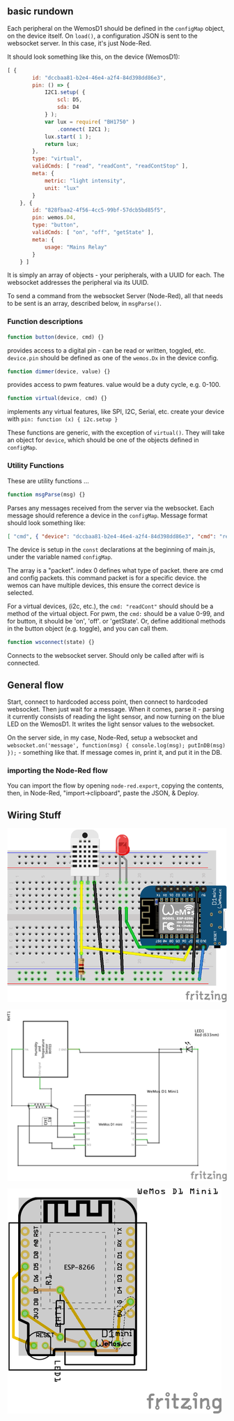 
## basic rundown

Each peripheral on the WemosD1 should be defined in the `configMap` object, on the device itself. On `load()`, a configuration JSON is sent to the websocket server. In this case, it's just Node-Red.

It should look something like this, on the device (WemosD1):
```javascript
[ {
		id: "dccbaa81-b2e4-46e4-a2f4-84d398dd86e3",
		pin: () => {
			I2C1.setup( {
				scl: D5,
				sda: D4
			} );
			var lux = require( "BH1750" )
				.connect( I2C1 );
			lux.start( 1 );
			return lux;
		},
		type: "virtual",
		validCmds: [ "read", "readCont", "readContStop" ],
		meta: {
			metric: "light intensity",
			unit: "lux"
		}
	}, {
		id: "828fbaa2-4f56-4cc5-99bf-57dcb5bd85f5",
		pin: wemos.D4,
		type: "button",
		validCmds: [ "on", "off", "getState" ],
		meta: {
			usage: "Mains Relay"
		}
	} ]
```
It is simply an array of objects - your peripherals, with a UUID for each. The websocket addresses the peripheral via its UUID.

To send a command from the websocket Server (Node-Red), all that needs to be sent is an array, described below, in `msgParse()`.

### Function descriptions

```javascript
function button(device, cmd) {}
```
provides access to a digital pin - can be read or written, toggled, etc. `device.pin` should be defined as one of the `wemos.Dx` in the device config.

```javascript
function dimmer(device, value) {}
```
provides access to pwm features. value would be a duty cycle, e.g. 0-100.

```javascript
function virtual(device, cmd) {}
```
implements any virtual features, like SPI, I2C, Serial, etc. create your device with `pin: function (x) { i2c.setup }`

These functions are generic, with the exception of `virtual()`. They will take an object for `device`, which should be one of the objects defined in `configMap`.

### Utility Functions
These are utility functions ...

```javascript
function msgParse(msg) {}
```
Parses any messages received from the server via the websocket. Each message should reference a device in the `configMap`. Message format should look something like:
```json
[ "cmd", { "device": "dccbaa81-b2e4-46e4-a2f4-84d398dd86e3", "cmd": "readCont"}]
```
The device is setup in the `const` declarations at the beginning of main.js, under the variable named `configMap`.

The array is a "packet". index 0 defines what type of packet. there are cmd and config packets.
this command packet is for a specific device. the wemos can have multiple devices, this ensure the correct device is selected.

For a virtual devices, (i2c, etc.), the `cmd: "readCont"` should should be a method of the virtual object. For pwm, the `cmd:` should be a value 0-99, and for button, it should be 'on', 'off'. or 'getState'. Or, define additional methods in the button object (e.g. toggle), and you can call them.

```javascript
function wsconnect(state) {}
```
Connects to the websocket server. Should only be called after wifi is connected.

## General flow

Start, connect to hardcoded access point, then connect to hardcoded websocket. Then just wait for a message. When it comes, parse it - parsing it currently consists of reading the light sensor, and now turning on the blue LED on the WemosD1. It writes the light sensor values to the websocket.

On the server side, in my case, Node-Red, setup a websocket and `websocket.on('message', function(msg) { console.log(msg); putInDB(msg) });` - something like that. If message comes in, print it, and put it in the DB.

### importing the Node-Red flow

You can import the flow by opening `node-red.export`, copying the contents, then, in Node-Red, "import->clipboard", paste the JSON, & Deploy.

## Wiring Stuff

![bread board diagram](docs/bread_board.png)

![schematic](/docs/schema.png)

![pcb](/docs/pcb.png)
